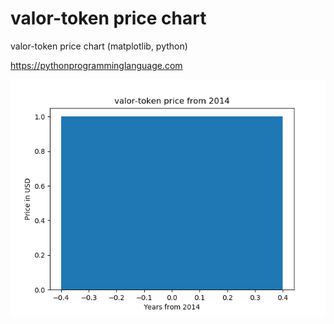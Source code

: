 # valor-token price chart 

valor-token price chart (matplotlib, python)

https://pythonprogramminglanguage.com

<img src='chart.png'>

